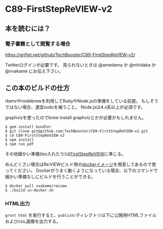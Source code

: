 # C89-FirstStepReVIEW-v2

## 本を読むには？

### 電子書籍として閲覧する場合

https://griflet.net/github/TechBooster/C89-FirstStepReVIEW-v2/

Twitterログインが必要です。
見られないときは @amedama か @mhidaka か @vvakame にお伝え下さい。

## この本のビルドの仕方

rbenvやnodebrewを利用してRubyやNode.jsの準備をしている前提。
もしそうではない場合、適宜sudoを補うこと。
Node.jsは4.x系以上が必須です。

graphvizを使ったのでbrew install graphvizとかが必要かもしれません。

```
$ gem install bundler
$ git clone git@github.com:TechBooster/C89-FirstStepReVIEW-v2.git
$ cd C89-FirstStepReVIEW-v2
$ npm install
$ npm run pdf
```

その他細かい準備(tex入れたり)は[FirstStepReVIEW](https://github.com/TechBooster/FirstStepReVIEW)に準じる。

めんどくさい場合はRe:VIEWビルド用の[dockerイメージ](https://registry.hub.docker.com/u/vvakame/review/)を用意してあるので使ってください。
Dockerがうまく動くようになっている場合、以下のコマンドで細かい準備なしにビルドを行うことができる。

```
$ docker pull vvakame/review
$ ./build-in-docker.sh
```

### HTML出力

`grunt html` を実行すると、`publish/`ディレクトリ以下に公開用HTMLファイルおよびcss,画像を出力する。
